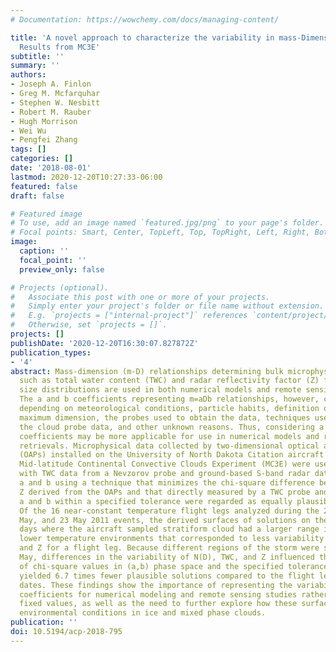 ```yaml
---
# Documentation: https://wowchemy.com/docs/managing-content/

title: 'A novel approach to characterize the variability in mass-Dimension relationships:
  Results from MC3E'
subtitle: ''
summary: ''
authors:
- Joseph A. Finlon
- Greg M. Mcfarquhar
- Stephen W. Nesbitt
- Robert M. Rauber
- Hugh Morrison
- Wei Wu
- Pengfei Zhang
tags: []
categories: []
date: '2018-08-01'
lastmod: 2020-12-20T10:27:33-06:00
featured: false
draft: false

# Featured image
# To use, add an image named `featured.jpg/png` to your page's folder.
# Focal points: Smart, Center, TopLeft, Top, TopRight, Left, Right, BottomLeft, Bottom, BottomRight.
image:
  caption: ''
  focal_point: ''
  preview_only: false

# Projects (optional).
#   Associate this post with one or more of your projects.
#   Simply enter your project's folder or file name without extension.
#   E.g. `projects = ["internal-project"]` references `content/project/deep-learning/index.md`.
#   Otherwise, set `projects = []`.
projects: []
publishDate: '2020-12-20T16:30:07.827872Z'
publication_types:
- '4'
abstract: Mass-dimension (m-D) relationships determining bulk microphysical properties
  such as total water content (TWC) and radar reflectivity factor (Z) from particle
  size distributions are used in both numerical models and remote sensing retrievals.
  The a and b coefficients representing m=aDb relationships, however, can vary significantly
  depending on meteorological conditions, particle habits, definition of particle
  maximum dimension, the probes used to obtain the data, techniques used to process
  the cloud probe data, and other unknown reasons. Thus, considering a range of a,b
  coefficients may be more applicable for use in numerical models and remote sensing
  retrievals. Microphysical data collected by two-dimensional optical array probes
  (OAPs) installed on the University of North Dakota Citation aircraft during the
  Mid-latitude Continental Convective Clouds Experiment (MC3E) were used in conjunction
  with TWC data from a Nevzorov probe and ground-based S-band radar data to determine
  a and b using a technique that minimizes the chi-square difference between TWC and
  Z derived from the OAPs and that directly measured by a TWC probe and radar. All
  a and b within a specified tolerance were regarded as equally plausible solutions.
  Of the 16 near-constant temperature flight legs analyzed during the 25 April, 20
  May, and 23 May 2011 events, the derived surfaces of solutions on the first two
  days where the aircraft sampled stratiform cloud had a larger range in a and b for
  lower temperature environments that corresponded to less variability in N(D), TWC,
  and Z for a flight leg. Because different regions of the storm were sampled on 23
  May, differences in the variability of N(D), TWC, and Z influenced the distribution
  of chi-square values in (a,b) phase space and the specified tolerance in a way that
  yielded 6.7 times fewer plausible solutions compared to the flight legs on the other
  dates. These findings show the importance of representing the variability in a,b
  coefficients for numerical modeling and remote sensing studies rather than assuming
  fixed values, as well as the need to further explore how these surfaces depend on
  environmental conditions in ice and mixed phase clouds.
publication: ''
doi: 10.5194/acp-2018-795
---
```

